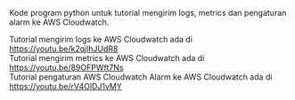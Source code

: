 Kode program python untuk tutorial mengirim logs, metrics dan pengaturan alarm ke AWS Cloudwatch.

Tutorial mengirim logs ke AWS Cloudwatch ada di https://youtu.be/k2qjlhJUdR8 <br />
Tutorial mengirim metrics ke AWS Cloudwatch ada di https://youtu.be/89OFPWft7Ns <br />
Tutorial pengaturan AWS Cloudwatch Alarm ke AWS Cloudwatch ada di https://youtu.be/rV4OlDJ1vMY